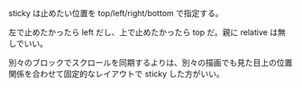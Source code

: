 sticky は止めたい位置を top/left/right/bottom で指定する。

左で止めたかったら left だし、上で止めたかったら top だ。親に relative は無しでいい。

別々のブロックでスクロールを同期するよりは、別々の描画でも見た目上の位置関係を合わせて固定的なレイアウトで sticky した方がいい。
